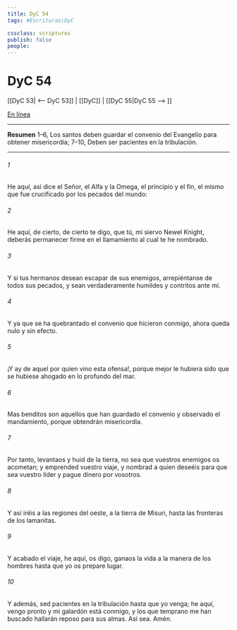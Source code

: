 ```yaml
---
title: DyC 54
tags: #Escrituras\DyC

cssclass: scriptures
publish: false
people:
---
```


# DyC 54
[[DyC 53| <-- DyC 53]] | [[DyC]] | [[DyC 55|DyC 55 --> ]]

[En línea](https://churchofjesuschrist.org/study/scriptures/dc-testament/dc/54?lang=spa)

---
__Resumen__
1–6, Los santos deben guardar el convenio del Evangelio para obtener misericordia; 7–10, Deben ser pacientes en la tribulación.

---
###### 1 
He aquí, así dice el Señor, el Alfa y la Omega, el principio y el fin, el mismo que fue crucificado por los pecados del mundo:

###### 2 
He aquí, de cierto, de cierto te digo, que tú, mi siervo Newel Knight, deberás permanecer firme en el llamamiento al cual te he nombrado.

###### 3 
Y si tus hermanos desean escapar de sus enemigos, arrepiéntanse de todos sus pecados, y sean verdaderamente humildes y contritos ante mí.

###### 4 
Y ya que se ha quebrantado el convenio que hicieron conmigo, ahora queda nulo y sin efecto.

###### 5 
¡Y ay de aquel por quien vino esta ofensa!, porque mejor le hubiera sido que se hubiese ahogado en lo profundo del mar.

###### 6 
Mas benditos son aquellos que han guardado el convenio y observado el mandamiento, porque obtendrán misericordia.

###### 7 
Por tanto, levantaos y huid de la tierra, no sea que vuestros enemigos os acometan; y emprended vuestro viaje, y nombrad a quien deseéis para que sea vuestro líder y pague dinero por vosotros.

###### 8 
Y así iréis a las regiones del oeste, a la tierra de Misuri, hasta las fronteras de los lamanitas.

###### 9 
Y acabado el viaje, he aquí, os digo, ganaos la vida a la manera de los hombres hasta que yo os prepare lugar.

###### 10 
Y además, sed pacientes en la tribulación hasta que yo venga; he aquí, vengo pronto y mi galardón está conmigo, y los que temprano me han buscado hallarán reposo para sus almas. Así sea. Amén.

